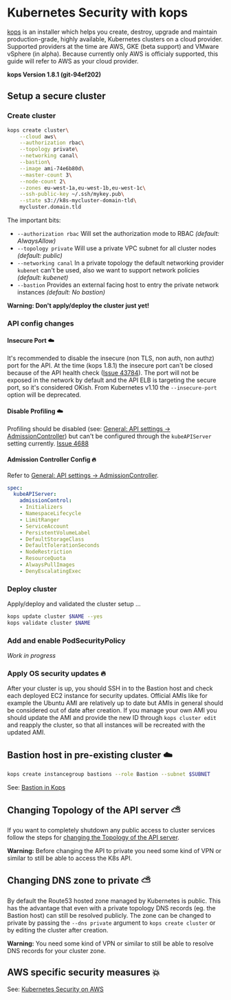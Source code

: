 # Kubernetes Security with kops

[kops](https://github.com/kubernetes/kops) is an installer which helps you create, destroy, upgrade and maintain production-grade, highly available, Kubernetes clusters on a cloud provider.
Supported providers at the time are AWS, GKE (beta support) and VMware vSphere (in alpha). Because
currently only AWS is officialy supported, this guide will refer to AWS as your cloud provider.

**kops Version 1.8.1 (git-94ef202)**

## Setup a secure cluster

### Create cluster

```sh
kops create cluster\
    --cloud aws\
    --authorization rbac\
    --topology private\
    --networking canal\
    --bastion\
    --image ami-74e6b80d\
    --master-count 3\
    --node-count 2\
    --zones eu-west-1a,eu-west-1b,eu-west-1c\
    --ssh-public-key ~/.ssh/mykey.pub\
    --state s3://k8s-mycluster-domain-tld\
    mycluster.domain.tld
```

The important bits:

* `--authorization rbac` Will set the authorization mode to RBAC *(default: AlwaysAllow)*
* `--topology private` Will use a private VPC subnet for all cluster nodes *(default: public)*
* `--networking canal` In a private topology the default networking provider `kubenet` can't be used, also we want to support network policies *(default: kubenet)*
* `--bastion` Provides an external facing host to entry the private network instances *(default: No bastion)*

**Warning: Don't apply/deploy the cluster just yet!**

### API config changes

#### Insecure Port :cloud:

It's recommended to disable the insecure (non TLS, non auth, non authz) port for the API. At the time (kops 1.8.1) the insecure port can't be closed
because of the API health check ([Issue 43784](https://github.com/kubernetes/kubernetes/issues/43784)). The port will not be exposed in the network by default and the API ELB is targeting the secure port, so it's considered OKish. From Kubernetes v1.10 the `--insecure-port` option will be deprecated.

#### Disable Profiling :cloud:

Profiling should be disabled (see: [General: API settings -> AdmissionController](README.md#api-settings)) but can't be configured through the `kubeAPIServer` setting currently. [Issue 4688](https://github.com/kubernetes/kops/issues/4688)

#### Admission Controller Config :fire:

Refer to [General: API settings -> AdmissionController](README.md#api-settings).

```yaml
spec:
  kubeAPIServer:
    admissionControl:
    - Initializers
    - NamespaceLifecycle
    - LimitRanger
    - ServiceAccount
    - PersistentVolumeLabel
    - DefaultStorageClass
    - DefaultTolerationSeconds
    - NodeRestriction
    - ResourceQuota
    - AlwaysPullImages
    - DenyEscalatingExec
```

### Deploy cluster

Apply/deploy and validated the cluster setup ...

```sh
kops update cluster $NAME --yes
kops validate cluster $NAME
```

### Add and enable PodSecurityPolicy

*Work in progress*

### Apply OS security updates :fire:

After your cluster is up, you should SSH in to the Bastion host and check each deployed EC2 instance for
security updates. Official AMIs like for example the Ubuntu AMI are relatively up to date
but AMIs in general should be considered out of date after creation. If you manage your
own AMI you should update the AMI and provide the new ID through `kops cluster edit` and reapply
the cluster, so that all instances will be recreated with the updated AMI.

## Bastion host in pre-existing cluster :cloud:

```sh
kops create instancegroup bastions --role Bastion --subnet $SUBNET
```

See: [Bastion in Kops](https://github.com/kubernetes/kops/blob/master/docs/bastion.md)

## Changing Topology of the API server :partly_sunny:

If you want to completely shutdown any public access to cluster services follow the steps for [changing the Topology of the API server](https://github.com/kubernetes/kops/blob/master/docs/topology.md#changing-topology-of-the-api-server).

**Warning:** Before changing the API to private you need some kind of VPN or similar to still be able to access the K8s API.

## Changing DNS zone to private :partly_sunny:

By default the Route53 hosted zone managed by Kubernetes is public. This has the advantage that even with a private topology DNS records (eg. the Bastion host) can still be resolved publicly. The zone can be changed to private by passing the `--dns private` argument to `kops create cluster` or by editing the cluster after creation.

**Warning:** You need some kind of VPN or similar to still be able to resolve DNS records for your cluster zone.

## AWS specific security measures :boom:

See: [Kubernetes Security on AWS](AWS.md)
